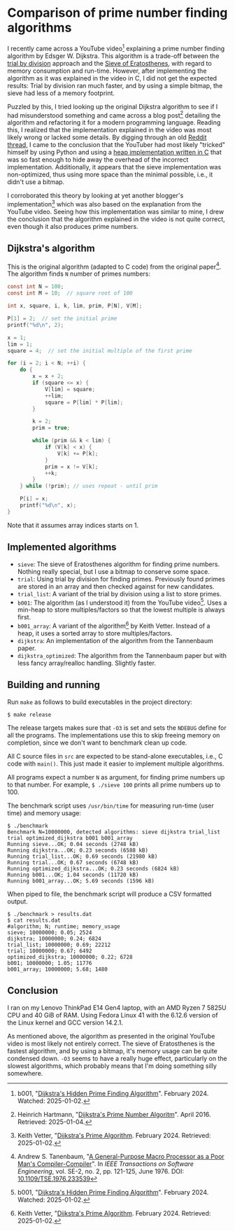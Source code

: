 # Comparison of prime number finding algorithms
I recently came across a YouTube video[^1] explaining a prime number finding 
algorithm by Edsger W. Dijkstra. This algorithm is a trade-off between the 
[trial by division](https://en.wikipedia.org/wiki/Trial_division) approach and 
the [Sieve of Eratosthenes](https://en.wikipedia.org/wiki/Sieve_of_Eratosthenes), 
with regard to memory consumption and run-time. However, after implementing the 
algorithm as it was explained in the video in C, I did not get the 
expected results: Trial by division ran much faster, and by using a simple bitmap,
the sieve had less of a memory footprint. 

Puzzled by this, I tried looking up the original Dijkstra algorithm to see if 
I had misunderstood something and came across a blog post[^2] detailing the
algorithm and refactoring it for a modern programming language.
Reading this, I realized that the implementation explained in the video was
most likely wrong or lacked some details. By digging through an old
[Reddit thread](https://www.reddit.com/r/learnprogramming/comments/1apk2dk/help_needed_with_recreating_dijkstras_prime/),
I came to the conclusion that the YouTuber had most likely "tricked" 
himself by using Python and using a [heap implementation written 
in C](https://docs.python.org/3/library/heapq.html) that was so fast enough 
to hide away the overhead of the incorrect implementation. Additionally,
it appears that the sieve implementation was non-optimized, thus using more
space than the minimal possible, i.e., it didn't use a bitmap.

I corroborated this theory by looking at yet another blogger's 
implementation[^3] which was also based on the explanation from 
the YouTube video. Seeing how this implementation was similar to
mine, I drew the conclusion that the algorithm explained in the video
is not quite correct, even though it also produces prime numbers.


## Dijkstra's algorithm
This is the original algorithm (adapted to C code) from the 
original paper[^4]. The algorithm finds `N` number of primes numbers:
```C
const int N = 100;
const int M = 10;  // square root of 100

int x, square, i, k, lim, prim, P[N], V[M];

P[1] = 2;  // set the initial prime
printf("%d\n", 2);

x = 1;
lim = 1;
square = 4;  // set the initial multiple of the first prime

for (i = 2; i < N; ++i) {
    do {
        x = x + 2;
        if (square <= x) {
            V[lim] = square;
            ++lim;
            square = P[lim] * P[lim];
        }

        k = 2;
        prim = true;

        while (prim && k < lim) {
            if (V[k] < x) {
                V[k] += P[k];
            }
            prim = x != V[k];
            ++k;
        }
    } while (!prim); // uses repeat - until prim

    P[i] = x;
    printf("%d\n", x);
}
```
Note that it assumes array indices starts on 1.


## Implemented algorithms
* `sieve`: The sieve of Eratosthenes algorithm for finding prime numbers.
  Nothing really special, but I use a bitmap to conserve some space.
* `trial`: Using trial by division for finding primes. 
  Previously found primes are stored in an array and then checked 
  against for new candidates.
* `trial_list`: A variant of the trial by division using a list
  to store primes.
* `b001`: The algorithm (as I understood it) from the YouTube video[^1].
  Uses a min-heap to store multiples/factors so that the lowest multiple
  is always first.
* `b001_array`: A variant of the algorithm[^3] by Keith Vetter.
  Instead of a heap, it uses a sorted array to store multiples/factors.
* `dijkstra`: An implementation of the algorithm from the Tannenbaum
  paper.
* `dijkstra_optimized`: The algorithm from the Tannenbaum paper but with
  less fancy array/realloc handling. Slightly faster.


## Building and running
Run `make` as follows to build executables in the project directory:
```
$ make release
```

The release targets makes sure that `-O3` is set and sets the `NDEBUG` define
for all the programs. The implementations use this to skip freeing memory 
on completion, since we don't want to benchmark clean up code.

All C source files in `src` are expected to be stand-alone executables, i.e.,
C code with `main()`. This just made it easier to implement multiple algorithms.

All programs expect a number `N` as argument, for finding prime numbers up to that number. 
For example, `$ ./sieve 100` prints all prime numbers up to 100.

The benchmark script uses `/usr/bin/time` for measuring run-time (user time) and memory usage:
```
$ ./benchmark
Benchmark N=10000000, detected algorithms: sieve dijkstra trial_list trial optimized_dijkstra b001 b001_array
Running sieve...OK; 0.04 seconds (2748 kB)
Running dijkstra...OK; 0.23 seconds (6588 kB)
Running trial_list...OK; 0.69 seconds (21980 kB)
Running trial...OK; 0.67 seconds (6748 kB)
Running optimized_dijkstra...OK; 0.23 seconds (6824 kB)
Running b001...OK; 1.04 seconds (11720 kB)
Running b001_array...OK; 5.69 seconds (1596 kB)
```

When piped to file, the benchmark script will produce a CSV formatted output.
```
$ ./benchmark > results.dat
$ cat results.dat
#algorithm; N; runtime; memory_usage
sieve; 10000000; 0.05; 2524
dijkstra; 10000000; 0.24; 6824
trial_list; 10000000; 0.69; 22212
trial; 10000000; 0.67; 6492
optimized_dijkstra; 10000000; 0.22; 6728
b001; 10000000; 1.05; 11776
b001_array; 10000000; 5.68; 1480
```


## Conclusion
I ran on my Lenovo ThinkPad E14 Gen4 laptop, with an AMD Ryzen 7 5825U CPU
and 40 GiB of RAM. Using Fedora Linux 41 with the 6.12.6 version of the Linux
kernel and GCC version 14.2.1.

As mentioned above, the algorithm as presented in the original YouTube video
is most likely not entirely correct. The sieve of Eratosthenes is the fastest
algorithm, and by using a bitmap, it's memory usage can be quite condensed
down. `-O3` seems to have a really huge effect, particularly on the slowest 
algorithms, which probably means that I'm doing something silly somewhere.


[^1]: b001, "[Dijkstra's Hidden Prime Finding Algorithm](https://www.youtube.com/watch?v=fwxjMKBMR7s)". February 2024. Watched: 2025-01-02.
[^2]: Heinrich Hartmann, "[Dijkstra's Prime Number Algoritm](https://www.heinrichhartmann.com/archive/Dijkstra%27s-Prime-Number-Algorithm.html)". April 2016. Retrieved: 2025-01-04.
[^3]: Keith Vetter, "[Dijkstra's Prime Algorithm](https://wiki.tcl-lang.org/page/Dijkstra%27s+Prime+Algorithm). February 2024. Retrieved: 2025-01-02.
[^4]: Andrew S. Tanenbaum, "[A General-Purpose Macro Processor as a Poor Man's Compiler-Compiler](https://ieeexplore.ieee.org/document/170A2350)". In _IEEE Transactions on Software Engineering_, vol. SE-2, no. 2, pp. 121-125, June 1976. DOI: [10.1109/TSE.1976.233539](https://dx.doi.org/https://www.heinrichhartmann.com/archive/Dijkstra%27s-Prime-Number-Algorithm.html)
